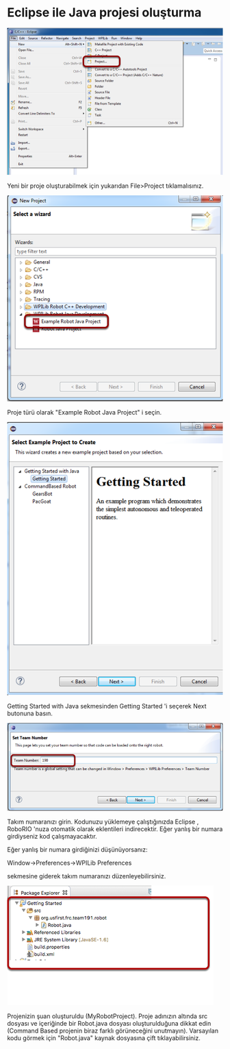 # Eclipse ile Java projesi oluşturma

![](../.gitbook/assets/image%20%2889%29.png)

Yeni bir proje oluşturabilmek için yukarıdan File&gt;Project tıklamalısınız.

![Proje t&#xFC;r&#xFC;n&#xFC; se&#xE7;mek](../.gitbook/assets/image%20%286%29.png)

 Proje türü olarak "Example Robot Java Project" i seçin.

![&#xD6;rnek kod a&#xE7;mak](../.gitbook/assets/image%20%2855%29.png)

Getting Started with Java sekmesinden Getting Started 'i seçerek Next butonuna basın.

![Tak&#x131;m numaras&#x131;n&#x131; girmek](../.gitbook/assets/image%20%2879%29.png)

Takım numaranızı girin. Kodunuzu yüklemeye çalıştığınızda Eclipse , RoboRIO 'nuza otomatik olarak eklentileri indirecektir. Eğer yanlış bir numara girdiyseniz kod çalışmayacaktır.

Eğer yanlış bir numara girdiğinizi düşünüyorsanız:

 Window-&gt;Preferences-&gt;WPILib Preferences 

sekmesine giderek takım numaranızı düzenleyebilirsiniz.

![Proje olu&#x15F;turuldu](../.gitbook/assets/image%20%2854%29.png)

Projenizin şuan oluşturuldu \(MyRobotProject\). Proje adınızın altında src dosyası ve içeriğinde bir Robot.java dosyası oluşturulduğuna dikkat edin \(Command Based projenin biraz farklı görüneceğini unutmayın\). Varsayılan kodu görmek için "Robot.java" kaynak dosyasına çift tıklayabilirsiniz.

